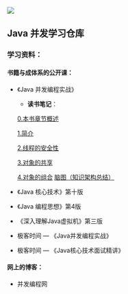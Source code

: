 

![](https://xuyanxin-blog-bucket.oss-cn-beijing.aliyuncs.com/blog/20200328152224.png)

## Java 并发学习仓库

### 学习资料：

#### 书籍与成体系的公开课：

- 《Java 并发编程实战》

  - **读书笔记**：

  [0.本书章节概述](./java_conccurency_practice/docs/本书章节内容概述.md)

  [1.简介](./java_conccurency_practice/docs/1.简介.md)

  [2.线程的安全性](./java_conccurency_practice/docs/2.线程的安全性.md)

  [3.对象的共享](./java_conccurency_practice/docs/3.对象的共享.md)

  [4.对象的组合](./java_conccurency_practice/docs/4.对象的组合.md)  [脑图（知识架构总结）](./java_conccurency_practice/mindmaps/4.对象的组合.png)

- 《Java 核心技术》第十版

- 《Java 编程思想》第4版

- 《深入理解Java虚拟机》第三版

- 极客时间 — 《Java并发编程实战》

- 极客时间 — 《Java核心技术面试精讲》

#### 网上的博客：

- 并发编程网



